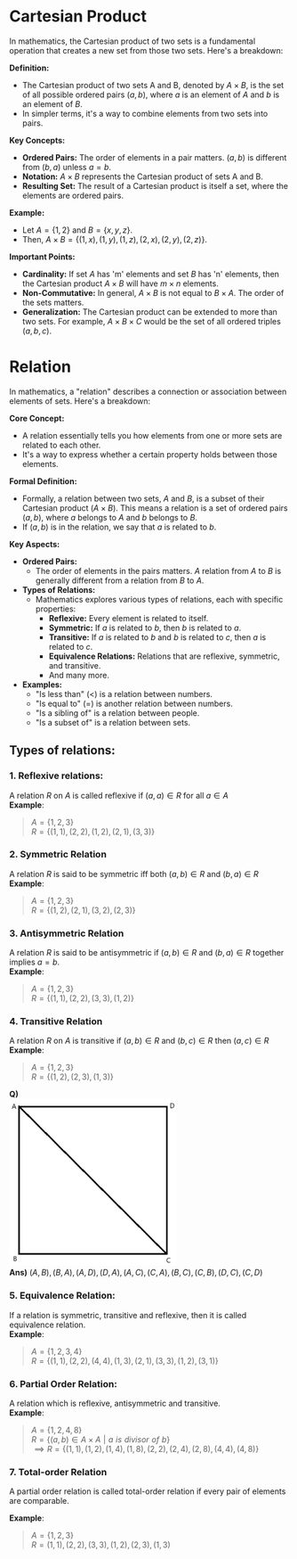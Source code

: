 # Cartesian Product
In mathematics, the Cartesian product of two sets is a fundamental operation that creates a new set from those two sets. Here's a breakdown:

**Definition:**

* The Cartesian product of two sets A and B, denoted by $A × B$, is the set of all possible ordered pairs $(a, b)$, where $a$ is an element of $A$ and $b$ is an element of $B$.
* In simpler terms, it's a way to combine elements from two sets into pairs.

**Key Concepts:**

* **Ordered Pairs:** The order of elements in a pair matters. $(a, b)$ is different from $(b, a)$ unless $a = b$.
* **Notation:** $A × B$ represents the Cartesian product of sets A and B.
* **Resulting Set:** The result of a Cartesian product is itself a set, where the elements are ordered pairs.

**Example:**

* Let $A = \{1, 2\}$ and $B = \{x, y, z\}$.
* Then, $A × B = \{(1, x), (1, y), (1, z), (2, x), (2, y), (2, z)\}$.

**Important Points:**

* **Cardinality:** If set $A$ has 'm' elements and set $B$ has 'n' elements, then the Cartesian product $A × B$ will have $m × n$ elements.
* **Non-Commutative:** In general, $A × B$ is not equal to $B × A$. The order of the sets matters.
* **Generalization:** The Cartesian product can be extended to more than two sets. For example, $A × B × C$ would be the set of all ordered triples $(a, b, c)$.

# Relation
In mathematics, a "relation" describes a connection or association between elements of sets. Here's a breakdown:

**Core Concept:**

* A relation essentially tells you how elements from one or more sets are related to each other.
* It's a way to express whether a certain property holds between those elements.

**Formal Definition:**

* Formally, a relation between two sets, $A$ and $B$, is a subset of their Cartesian product $(A × B)$. This means a relation is a set of ordered pairs $(a, b)$, where $a$ belongs to $A$ and $b$ belongs to $B$.
* If $(a, b)$ is in the relation, we say that $a$ is related to $b$.

**Key Aspects:**

* **Ordered Pairs:**
    * The order of elements in the pairs matters. $A$ relation from $A$ to $B$ is generally different from a relation from $B$ to $A$.
* **Types of Relations:**
    * Mathematics explores various types of relations, each with specific properties:
        * **Reflexive:** Every element is related to itself.
        * **Symmetric:** If $a$ is related to $b$, then $b$ is related to $a$.
        * **Transitive:** If $a$ is related to $b$ and $b$ is related to $c$, then $a$ is related to $c$.
        * **Equivalence Relations:** Relations that are reflexive, symmetric, and transitive.
        * And many more.
* **Examples:**
    * "Is less than" ($<$) is a relation between numbers.
    * "Is equal to" ($=$) is another relation between numbers.
    * "Is a sibling of" is a relation between people.
    * "Is a subset of" is a relation between sets.
## Types of relations:
### 1. Reflexive relations:
A relation $R$ on $A$ is called reflexive if $(a, a) \in R$ for all $a \in A$ <br>
__Example__:<br> 
> $A = \{1, 2, 3\}$<br>
> $R = \{(1, 1), (2, 2), (1, 2),(2, 1),(3, 3)\}$
### 2. Symmetric Relation
A relation $R$ is said to be symmetric iff both $(a, b) \in R$ and $(b, a) \in R$ 
__Example__: <br>
> $A = \{1, 2, 3\}$<br>
> $R = \{(1, 2), (2, 1), (3, 2), (2, 3)\}$
### 3. Antisymmetric Relation
A relation $R$ is said to be antisymmetric if $(a,b) \in R$ and $(b, a) \in R$ together implies $a = b$.<br>
__Example__:
> $A = \{1, 2, 3\}$<br>
> $R = \{(1, 1), (2, 2), (3, 3), (1, 2)\}$
### 4. Transitive Relation
A relation $R$ on $A$ is transitive if $(a, b) \in R$ and $(b, c) \in R$
then $(a, c) \in R$<br>
__Example__:<br>
> $A = \{1, 2, 3\}$<br>
> $R = \{(1, 2), (2, 3), (1, 3)\}$

__Q)__ <br>
<img src="RelationQ1.png" width=300 height=300><br>
__Ans)__ ${(A,B), (B, A), (A, D), (D, A), (A, C), (C, A), (B, C), (C, B), (D, C), (C, D)}$

### 5. Equivalence Relation:
If a relation is symmetric, transitive and reflexive, then it is called equivalence relation.<br>
__Example__:<br>
> $A = \{1, 2, 3, 4\}$<br>
> $R = \{(1, 1), (2, 2), (4, 4), (1, 3), (2, 1), (3, 3), (1, 2), (3, 1)\}$

### 6. Partial Order Relation:
A relation which is reflexive, antisymmetric and transitive.<br>
__Example__:<br>
> $A = \{1, 2, 4, 8\}$<br>
> $R = \{(a, b) \in A \times A \,\,|\,\, a \,\, is \,\, divisor \,\, of \,\, b\}$<br>
> $\implies R = \{(1, 1), (1, 2), (1, 4), (1, 8), (2, 2), (2, 4), (2, 8), (4, 4), (4, 8)\}$

### 7. Total-order Relation
A partial order relation is called total-order relation if every pair of elements are comparable.<br>

__Example__:<br>
> $A = \{1, 2, 3\}$<br>
> $R = {(1, 1), (2, 2), (3, 3), (1, 2), (2, 3), (1, 3)}$